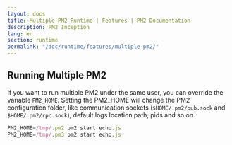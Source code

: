 ```yaml
---
layout: docs
title: Multiple PM2 Runtime | Features | PM2 Documentation
description: PM2 Inception
lang: en
section: runtime
permalink: "/doc/runtime/features/multiple-pm2/"
---
```


## Running Multiple PM2

If you want to run multiple PM2 under the same user, you can override the variable `PM2_HOME`. Setting the PM2_HOME will change the PM2 configuration folder, like communication sockets (`$HOME/.pm2/pub.sock` and `$HOME/.pm2/rpc.sock`), default logs location path, pids and so on.

```javascript
PM2_HOME=/tmp/.pm2 pm2 start echo.js
PM2_HOME=/tmp/.pm3 pm2 start echo.js
```
